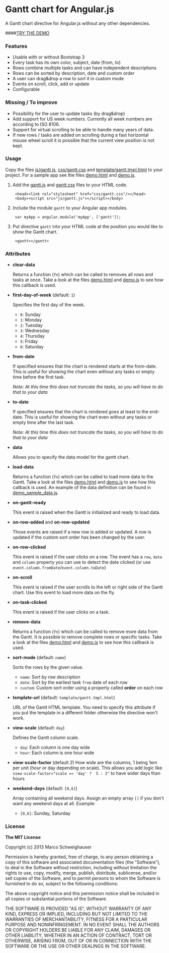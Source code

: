# Gantt chart for Angular.js
A Gantt chart directive for Angular.js without any other dependencies.

####<a href="http://schweigi.github.io/angular-gantt/index.html" target="_blank">TRY THE DEMO</a>

### Features
- Usable with or without Bootstrap 3
- Every task has its own color, subject, date (from, to)
- Rows combine multiple tasks and can have independent descriptions
- Rows can be sorted by description, date and custom order
- A user can drag&drop a row to sort it in custom mode
- Events on scroll, click, add or update
- Configurable

### Missing / To improve
- Possibility for the user to update tasks (by drag&drop)
- Add support for US week numbers. Currently all week numbers are according to ISO 8106.
- Support for virtual scrolling to be able to handle many years of data.
- If new rows / tasks are added on scrolling during a fast horizontal mouse wheel scroll it is possible that the current view position is not kept.

### Usage
Copy the files [js/gantt.js](js/gantt.js), [css/gantt.css](css/gantt.css) and [template/gantt.tmpl.html](template/gantt.tmpl.html) to your project. For a sample app see the files [demo.html](demo.html) and [demo.js](js/demo.js).

1. Add the [gantt.js](js/gantt.js) and [gantt.css](css/gantt.css) files to your HTML code.

        <head><link rel="stylesheet" href="css/gantt.css"/></head>
        <body><script src="js/gantt.js"></script></body>
2. Include the module `gantt` to your Angular app modules.

        var myApp = angular.module('myApp', ['gantt']);
3. Put directive `gantt` into your HTML code at the position you would like to show the Gantt chart.

        <gantt></gantt>

### Attributes
- **clear-data**

  Returns a function (`fn`) which can be called to removes all rows and tasks at once.
  Take a look at the files [demo.html](demo.html) and [demo.js](js/demo.js) to see how this callback is used.

- **first-day-of-week** (default: `1`)

  Specifies the first day of the week.
  - `0`: Sunday
  - `1`: Monday
  - `2`: Tuesday
  - `3`: Wednesday
  - `4`: Thursday
  - `5`: Friday
  - `6`: Saturday

- **from-date**

  If specified ensures that the chart is rendered starts at the from-date. This is useful for showing the chart even without any tasks or empty time before the first task.

  *Note: At this time this does not truncate the tasks, so you will have to do that to your data*

- **to-date**

  If specified ensures that the chart is rendered goes at least to the end-date. This is useful for showing the chart even without any tasks or empty time after the last task.

  *Note: At this time this does not truncate the tasks, so you will have to do that to your data*

- **data**

  Allows you to specify the data model for the gantt chart.

- **load-data**

  Returns a function (`fn`) which can be called to load more data to the Gantt.
  Take a look at the files [demo.html](demo.html) and [demo.js](js/demo.js) to see how this callback is used. An example of the data definition can be found in [demo\_sample\_data.js](js/demo_sample_data.js).

- **on-gantt-ready**

  This event is raised when the Gantt is initialized and ready to load data.

- **on-row-added** and **on-row-updated**

  Those events are raised if a new row is added or updated. A row is updated if the custom sort order has been changed by the user.

- **on-row-clicked**

  This event is raised if the user clicks on a row. The event has a `row`, `date` and `column` property you can use to detect the date clicked (or use `event.column.fromDate`/`event.column.toDate`)

- **on-scroll**

  This event is raised if the user scrolls to the left or right side of the Gantt chart. Use this event to load more data on the fly.

- **on-task-clicked**

  This event is raised if the user clicks on a task.

- **remove-data**

  Returns a function (`fn`) which can be called to remove more data from the Gantt. It is possible to remove complete rows or specific tasks.
  Take a look at the files [demo.html](demo.html) and [demo.js](js/demo.js) to see how this callback is used.

- **sort-mode** (default: `name`)

  Sorts the rows by the given value.
  - `name`: Sort by row description
  - `date`: Sort by the earliest task `from` date of each row
  - `custom`: Custom sort order using a property called **order** on each row

- **template-url** (default: `template/gantt.tmpl.html`)

  URL of the Gantt HTML template. You need to specify this attribute if you put the template in a different folder otherwise the directive won't work.

- **view-scale** (default: `day`)

  Defines the Gantt column scale.
  - `day`: Each column is one day wide
  - `hour`: Each column is one hour wide

- **view-scale-factor** (default 2)
  How wide are the columns, 1 being 1em per unit (hour or day depending on scale). This allows you add logic like `view-scale-factor="scale == 'day' ?  5 : 2"` to have wider days than hours
- **weekend-days** (default: `[0,6]`)

  Array containing all weekend days. Assign an empty array `[]` if you don't want any weekend days at all. Example:
  - `[0,6]`: Sunday, Saturday

### License
**The MIT License**

Copyright (c) 2013 Marco Schweighauser

Permission is hereby granted, free of charge, to any person obtaining a copy of this software and associated documentation files (the "Software"), to deal in the Software without restriction, including without limitation the rights to use, copy, modify, merge, publish, distribute, sublicense, and/or sell copies of the Software, and to permit persons to whom the Software is furnished to do so, subject to the following conditions:

The above copyright notice and this permission notice shall be included in all copies or substantial portions of the Software.

THE SOFTWARE IS PROVIDED "AS IS", WITHOUT WARRANTY OF ANY KIND, EXPRESS OR IMPLIED, INCLUDING BUT NOT LIMITED TO THE WARRANTIES OF MERCHANTABILITY, FITNESS FOR A PARTICULAR PURPOSE AND NONINFRINGEMENT. IN NO EVENT SHALL THE AUTHORS OR COPYRIGHT HOLDERS BE LIABLE FOR ANY CLAIM, DAMAGES OR OTHER LIABILITY, WHETHER IN AN ACTION OF CONTRACT, TORT OR OTHERWISE, ARISING FROM, OUT OF OR IN CONNECTION WITH THE SOFTWARE OR THE USE OR OTHER DEALINGS IN THE SOFTWARE.
